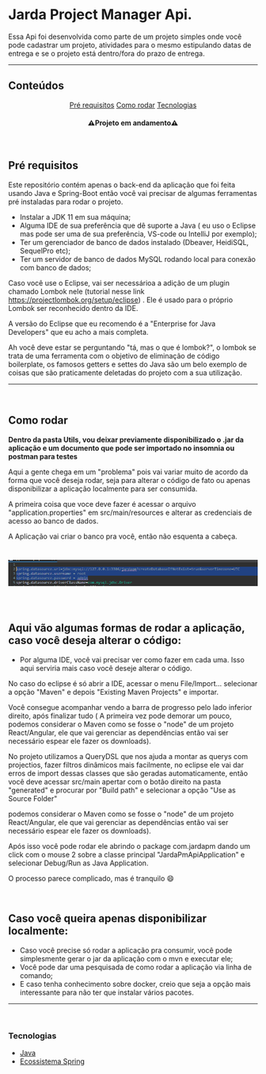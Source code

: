 # Jarda Project Manager Api.

<p align="left">Essa Api foi desenvolvida como parte de um projeto 
simples onde você pode cadastrar um projeto, atividades para o mesmo estipulando datas de entrega e se o projeto está dentro/fora do prazo de entrega.</p>

---
## Conteúdos

<p align="center">
 <a href="#pré-requisitos">Pré requisitos</a> 
 <a href="#como-rodar">Como rodar</a> 
 <a href="#tecnologias">Tecnologias</a> 
</p>

<h4 align="center"> 
 ⚠️Projeto em andamento⚠️
</h4>

<br>

## Pré requisitos

Este repositório contém apenas o back-end da aplicação que foi feita usando Java e Spring-Boot então você vai precisar de algumas ferramentas pré instaladas para rodar o projeto.

- Instalar a JDK 11 em sua máquina;
- Alguma IDE de sua preferência que dê suporte a Java ( eu uso o Eclipse mas pode ser uma de sua preferência, VS-code ou IntelliJ por exemplo);
- Ter um gerenciador de banco de dados instalado (Dbeaver, HeidiSQL, SequelPro etc);
- Ter um servidor de banco de dados MySQL rodando local para conexão com banco de dados;

Caso você use o Eclipse, vai ser necessárioa a adição de um plugin chamado Lombok nele (tutorial nesse link https://projectlombok.org/setup/eclipse) . 
Ele é usado para o próprio Lombok ser reconhecido dentro da IDE. 

A versão do Eclipse que eu recomendo é a "Enterprise for Java Developers" que eu acho a mais completa.

Ah você deve estar se perguntando "tá, mas o que é lombok?", o lombok se trata de uma ferramenta com o objetivo de eliminação de código boilerplate, os famosos getters
e settes do Java são um belo exemplo de coisas que são praticamente deletadas do projeto com a sua utilização.


---

<br>

## Como rodar

<strong>Dentro da pasta Utils, vou deixar previamente disponibilizado o .jar da aplicação e um documento que pode ser importado no insomnia ou postman para testes </strong>

Aqui a gente chega em um "problema" pois vai variar muito de acordo da forma que você deseja rodar, seja para alterar o código de fato ou apenas disponibilizar a aplicação
localmente para ser consumida.

A primeira coisa que voce deve fazer é acessar o arquivo "application.properties" em src/main/resources e alterar as credenciais de acesso ao banco de dados.

A Aplicação vai criar o banco pra você, então não esquenta a cabeça.

<h1 align="center">
    <img alt="crenciaisBD" title="#credenciaisBD" src="./readmeimages/bd.PNG" />
</h1>


<br>

<h2>Aqui vão algumas formas de rodar a aplicação, caso você deseja alterar o código:</h2>


- Por alguma IDE, você vai precisar ver como fazer em cada uma. Isso aqui serviria mais caso você deseje alterar o código.

No caso do eclipse é só abrir a IDE, acessar o menu File/Import... selecionar a opção "Maven" e depois "Existing Maven Projects" e importar. 

Você consegue acompanhar vendo a barra de progresso pelo lado inferior direito, após finalizar tudo ( A primeira vez pode demorar um pouco,
podemos considerar o Maven como se fosse o "node" de um projeto React/Angular, ele que vai gerenciar as dependências então vai ser necessário espear ele fazer os downloads).

No projeto utilizamos a QueryDSL que nos ajuda a montar as querys com projectios, fazer filtros dinâmicos mais facilmente, no eclipse ele vai dar erros de import
dessas classes que são geradas automaticamente, então você deve acessar src/main apertar com o botão direito na pasta "generated" e procurar por "Build path"
e selecionar a opção "Use as Source Folder" 

podemos considerar o Maven como se fosse o "node" de um projeto React/Angular, ele que vai gerenciar as dependências então vai ser necessário espear ele fazer os downloads).

Após isso você pode rodar ele abrindo o package com.jardapm dando um click com o mouse 2 sobre a classe principal "JardaPmApiApplication" 
e selecionar Debug/Run as Java Application.

O processo parece complicado, mas é tranquilo 😄 

<br>

<h2>Caso você queira apenas disponibilizar localmente:</h2>

- Caso você precise só rodar a aplicação pra consumir, você pode simplesmente gerar o jar da aplicação com o mvn e executar ele;
- Você pode dar uma pesquisada de como rodar a aplicação via linha de comando;
- E caso tenha conhecimento sobre docker, creio que seja a opção mais interessante para não ter que instalar vários pacotes.



---

<br>

### Tecnologias

- [Java](https://www.java.com/pt-BR/)
- [Ecossistema Spring](https://spring.io/)



